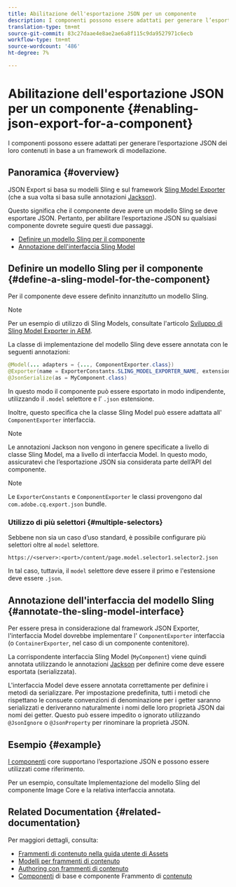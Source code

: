 ```yaml
---
title: Abilitazione dell'esportazione JSON per un componente
description: I componenti possono essere adattati per generare l’esportazione JSON dei loro contenuti in base a un framework di modellazione.
translation-type: tm+mt
source-git-commit: 83c27daae4e8ae2ae6a8f115c9da9527971c6ecb
workflow-type: tm+mt
source-wordcount: '486'
ht-degree: 7%

---
```



# Abilitazione dell&#39;esportazione JSON per un componente {#enabling-json-export-for-a-component}

I componenti possono essere adattati per generare l’esportazione JSON dei loro contenuti in base a un framework di modellazione.

## Panoramica {#overview}

JSON Export si basa su modelli [](https://sling.apache.org/documentation/bundles/models.html)Sling e sul framework [Sling Model Exporter](https://sling.apache.org/documentation/bundles/models.html#exporter-framework-since-130) (che a sua volta si basa sulle annotazioni [Jackson](https://github.com/FasterXML/jackson-annotations/wiki/Jackson-Annotations)).

Questo significa che il componente deve avere un modello Sling se deve esportare JSON. Pertanto, per abilitare l’esportazione JSON su qualsiasi componente dovrete seguire questi due passaggi.

* [Definire un modello Sling per il componente](#define-a-sling-model-for-the-component)
* [Annotazione dell&#39;interfaccia Sling Model](#annotate-the-sling-model-interface)

## Definire un modello Sling per il componente {#define-a-sling-model-for-the-component}

Per il componente deve essere definito innanzitutto un modello Sling.

>[!NOTE]
>
>Per un esempio di utilizzo di Sling Models, consultate l&#39;articolo [Sviluppo di Sling Model Exporter in AEM](https://docs.adobe.com/content/help/en/experience-manager-learn/foundation/development/develop-sling-model-exporter.html).

La classe di implementazione del modello Sling deve essere annotata con le seguenti annotazioni:

```java
@Model(... adapters = {..., ComponentExporter.class})
@Exporter(name = ExporterConstants.SLING_MODEL_EXPORTER_NAME, extensions = ExporterConstants.SLING_MODEL_EXTENSION)
@JsonSerialize(as = MyComponent.class)
```

In questo modo il componente può essere esportato in modo indipendente, utilizzando il `.model` selettore e l’ `.json` estensione.

Inoltre, questo specifica che la classe Sling Model può essere adattata all&#39; `ComponentExporter` interfaccia.

>[!NOTE]
>
>Le annotazioni Jackson non vengono in genere specificate a livello di classe Sling Model, ma a livello di interfaccia Model. In questo modo, assicuratevi che l’esportazione JSON sia considerata parte dell’API del componente.

>[!NOTE]
>
>Le `ExporterConstants` e `ComponentExporter` le classi provengono dal `com.adobe.cq.export.json` bundle.

### Utilizzo di più selettori {#multiple-selectors}

Sebbene non sia un caso d’uso standard, è possibile configurare più selettori oltre al `model` selettore.

```
https://<server>:<port>/content/page.model.selector1.selector2.json
```

In tal caso, tuttavia, il `model` selettore deve essere il primo e l&#39;estensione deve essere `.json`.

## Annotazione dell&#39;interfaccia del modello Sling {#annotate-the-sling-model-interface}

Per essere presa in considerazione dal framework JSON Exporter, l&#39;interfaccia Model dovrebbe implementare l&#39; `ComponentExporter` interfaccia (o `ContainerExporter`, nel caso di un componente contenitore).

La corrispondente interfaccia Sling Model (`MyComponent`) viene quindi annotata utilizzando le annotazioni [Jackson](https://github.com/FasterXML/jackson-annotations/wiki/Jackson-Annotations) per definire come deve essere esportata (serializzata).

L&#39;interfaccia Model deve essere annotata correttamente per definire i metodi da serializzare. Per impostazione predefinita, tutti i metodi che rispettano le consuete convenzioni di denominazione per i getter saranno serializzati e deriveranno naturalmente i nomi delle loro proprietà JSON dai nomi dei getter. Questo può essere impedito o ignorato utilizzando `@JsonIgnore` o `@JsonProperty` per rinominare la proprietà JSON.

## Esempio {#example}

[I componenti](https://docs.adobe.com/content/help/it-IT/experience-manager-core-components/using/introduction.html) core supportano l’esportazione JSON e possono essere utilizzati come riferimento.

Per un esempio, consultate Implementazione del modello Sling del componente Image Core e la relativa interfaccia annotata.

## Related Documentation {#related-documentation}

Per maggiori dettagli, consulta:

* [Frammenti di contenuto nella guida utente di Assets](/help/assets/content-fragments/content-fragments.md)
* [Modelli per frammenti di contenuto](/help/assets/content-fragments/content-fragments-models.md)
* [Authoring con frammenti di contenuto](/help/sites-cloud/authoring/fundamentals/content-fragments.md)
* [Componenti](https://docs.adobe.com/content/help/it-IT/experience-manager-core-components/using/introduction.html) di base e componente Frammento di [contenuto](https://docs.adobe.com/content/help/en/experience-manager-core-components/using/components/content-fragment-component.html)
